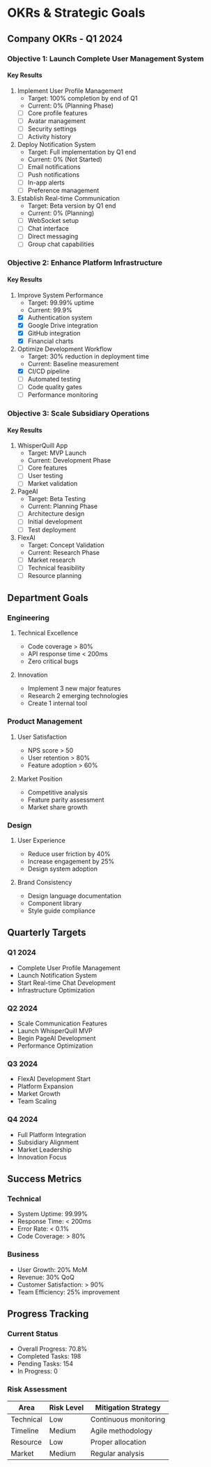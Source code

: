 # OKRs & Strategic Goals

## Company OKRs - Q1 2024

### Objective 1: Launch Complete User Management System
#### Key Results
1. Implement User Profile Management
   - Target: 100% completion by end of Q1
   - Current: 0% (Planning Phase)
   - [ ] Core profile features
   - [ ] Avatar management
   - [ ] Security settings
   - [ ] Activity history

2. Deploy Notification System
   - Target: Full implementation by Q1 end
   - Current: 0% (Not Started)
   - [ ] Email notifications
   - [ ] Push notifications
   - [ ] In-app alerts
   - [ ] Preference management

3. Establish Real-time Communication
   - Target: Beta version by Q1 end
   - Current: 0% (Planning)
   - [ ] WebSocket setup
   - [ ] Chat interface
   - [ ] Direct messaging
   - [ ] Group chat capabilities

### Objective 2: Enhance Platform Infrastructure
#### Key Results
1. Improve System Performance
   - Target: 99.99% uptime
   - Current: 99.9%
   - [x] Authentication system
   - [x] Google Drive integration
   - [x] GitHub integration
   - [x] Financial charts

2. Optimize Development Workflow
   - Target: 30% reduction in deployment time
   - Current: Baseline measurement
   - [x] CI/CD pipeline
   - [ ] Automated testing
   - [ ] Code quality gates
   - [ ] Performance monitoring

### Objective 3: Scale Subsidiary Operations
#### Key Results
1. WhisperQuill App
   - Target: MVP Launch
   - Current: Development Phase
   - [ ] Core features
   - [ ] User testing
   - [ ] Market validation

2. PageAI
   - Target: Beta Testing
   - Current: Planning Phase
   - [ ] Architecture design
   - [ ] Initial development
   - [ ] Test deployment

3. FlexAI
   - Target: Concept Validation
   - Current: Research Phase
   - [ ] Market research
   - [ ] Technical feasibility
   - [ ] Resource planning

## Department Goals

### Engineering
1. Technical Excellence
   - Code coverage > 80%
   - API response time < 200ms
   - Zero critical bugs
   
2. Innovation
   - Implement 3 new major features
   - Research 2 emerging technologies
   - Create 1 internal tool

### Product Management
1. User Satisfaction
   - NPS score > 50
   - User retention > 80%
   - Feature adoption > 60%
   
2. Market Position
   - Competitive analysis
   - Feature parity assessment
   - Market share growth

### Design
1. User Experience
   - Reduce user friction by 40%
   - Increase engagement by 25%
   - Design system adoption

2. Brand Consistency
   - Design language documentation
   - Component library
   - Style guide compliance

## Quarterly Targets

### Q1 2024
- Complete User Profile Management
- Launch Notification System
- Start Real-time Chat Development
- Infrastructure Optimization

### Q2 2024
- Scale Communication Features
- Launch WhisperQuill MVP
- Begin PageAI Development
- Performance Optimization

### Q3 2024
- FlexAI Development Start
- Platform Expansion
- Market Growth
- Team Scaling

### Q4 2024
- Full Platform Integration
- Subsidiary Alignment
- Market Leadership
- Innovation Focus

## Success Metrics

### Technical
- System Uptime: 99.99%
- Response Time: < 200ms
- Error Rate: < 0.1%
- Code Coverage: > 80%

### Business
- User Growth: 20% MoM
- Revenue: 30% QoQ
- Customer Satisfaction: > 90%
- Team Efficiency: 25% improvement

## Progress Tracking

### Current Status
- Overall Progress: 70.8%
- Completed Tasks: 198
- Pending Tasks: 154
- In Progress: 0

### Risk Assessment
| Area | Risk Level | Mitigation Strategy |
|------|------------|-------------------|
| Technical | Low | Continuous monitoring |
| Timeline | Medium | Agile methodology |
| Resource | Low | Proper allocation |
| Market | Medium | Regular analysis | 